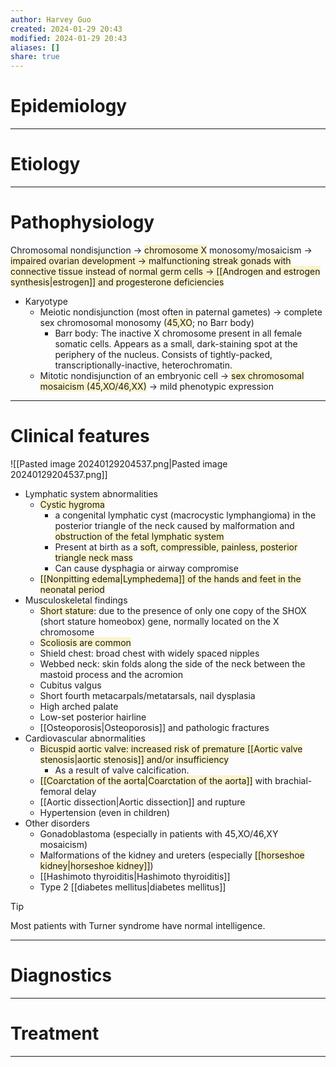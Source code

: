 ```yaml
---
author: Harvey Guo
created: 2024-01-29 20:43
modified: 2024-01-29 20:43
aliases: []
share: true
---
```

# Epidemiology


---
# Etiology


---
# Pathophysiology
 Chromosomal nondisjunction → <span style="background:rgba(240, 200, 0, 0.2)">chromosome X</span> monosomy/mosaicism → <span style="background:rgba(240, 200, 0, 0.2)">impaired ovarian development → malfunctioning streak gonads with connective tissue instead of normal germ cells → [[Androgen and estrogen synthesis|estrogen]] and progesterone deficiencies</span>
- Karyotype
	- Meiotic nondisjunction (most often in paternal gametes) → complete sex chromosomal monosomy (<span style="background:rgba(240, 200, 0, 0.2)">45,XO</span>; no Barr body)
		- Barr body: The inactive X chromosome present in all female somatic cells. Appears as a small, dark-staining spot at the periphery of the nucleus. Consists of tightly-packed, transcriptionally-inactive, heterochromatin.
	- Mitotic nondisjunction of an embryonic cell → <span style="background:rgba(240, 200, 0, 0.2)">sex chromosomal mosaicism (45,XO/46,XX)</span> → mild phenotypic expression

---
# Clinical features
![[Pasted image 20240129204537.png|Pasted image 20240129204537.png]]
- Lymphatic system abnormalities
	- <span style="background:rgba(240, 200, 0, 0.2)">Cystic hygroma</span>
		- a congenital lymphatic cyst (macrocystic lymphangioma) in the posterior triangle of the neck caused by malformation and <span style="background:rgba(240, 200, 0, 0.2)">obstruction of the fetal lymphatic system</span>
		- Present at birth as a <span style="background:rgba(240, 200, 0, 0.2)">soft, compressible, painless, posterior triangle neck mass </span>
		- Can cause dysphagia or airway compromise
	- <span style="background:rgba(240, 200, 0, 0.2)">[[Nonpitting edema|Lymphedema]] of the hands and feet in the neonatal period</span>
- Musculoskeletal findings
	- <span style="background:rgba(240, 200, 0, 0.2)">Short stature</span>: due to the presence of only one copy of the SHOX (short stature homeobox) gene, normally located on the X chromosome 
	- <span style="background:rgba(240, 200, 0, 0.2)">Scoliosis are common</span>
	- Shield chest: broad chest with widely spaced nipples
	- Webbed neck: skin folds along the side of the neck between the mastoid process and the acromion 
	- Cubitus valgus
	- Short fourth metacarpals/metatarsals, nail dysplasia
	- High arched palate
	- Low-set posterior hairline
	- [[Osteoporosis|Osteoporosis]] and pathologic fractures 
- Cardiovascular abnormalities
	- <span style="background:rgba(240, 200, 0, 0.2)">Bicuspid aortic valve: increased risk of premature [[Aortic valve stenosis|aortic stenosis]] and/or insufficiency </span>
		- As a result of valve calcification.
	- <span style="background:rgba(240, 200, 0, 0.2)">[[Coarctation of the aorta|Coarctation of the aorta]]</span> with brachial-femoral delay
	- [[Aortic dissection|Aortic dissection]] and rupture 
	- Hypertension (even in children) 
- Other disorders 
	- Gonadoblastoma (especially in patients with 45,XO/46,XY mosaicism)
	- Malformations of the kidney and ureters (especially <span style="background:rgba(240, 200, 0, 0.2)">[[horseshoe kidney|horseshoe kidney]]</span>)
	- [[Hashimoto thyroiditis|Hashimoto thyroiditis]]
	- Type 2 [[diabetes mellitus|diabetes mellitus]]

>[!Tip]
>Most patients with Turner syndrome have normal intelligence.

---
# Diagnostics


---
# Treatment


---
